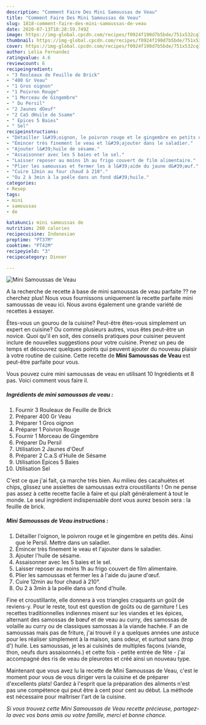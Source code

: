 ```yaml
---
description: "Comment Faire Des Mini Samoussas de Veau"
title: "Comment Faire Des Mini Samoussas de Veau"
slug: 1818-comment-faire-des-mini-samoussas-de-veau
date: 2020-07-13T18:28:59.749Z
image: https://img-global.cpcdn.com/recipes/f0924f190d7b5bde/751x532cq70/mini-samoussas-de-veau-photo-principale-de-la-recette.jpg
thumbnail: https://img-global.cpcdn.com/recipes/f0924f190d7b5bde/751x532cq70/mini-samoussas-de-veau-photo-principale-de-la-recette.jpg
cover: https://img-global.cpcdn.com/recipes/f0924f190d7b5bde/751x532cq70/mini-samoussas-de-veau-photo-principale-de-la-recette.jpg
author: Lelia Fernandez
ratingvalue: 4.6
reviewcount: 6
recipeingredient:
- "3 Rouleaux de Feuille de Brick"
- "400 Gr Veau"
- "1 Gros oignon"
- "1 Poivron Rouge"
- "1 Morceau de Gingembre"
- " Du Persil"
- "2 Jaunes dOeuf"
- "2 CaS dHuile de Ssame"
- " Epices 5 Baies"
- " Sel"
recipeinstructions:
- "Détailler l&#39;oignon, le poivron rouge et le gingembre en petits dés. Ainsi que le Persil. Mettre dans un saladier."
- "Émincer très finement le veau et l&#39;ajouter dans le saladier."
- "Ajouter l&#39;huile de sésame."
- "Assaisonner avec les 5 baies et le sel."
- "Laisser reposer au moins 1h au frigo couvert de film alimentaire."
- "Plier les samoussas et fermer les à l&#39;aide du jaune d&#39;œuf."
- "Cuire 12min au four chaud à 210°."
- "Ou 2 à 3min à la poêle dans un fond d&#39;huile."
categories:
- Resep
tags:
- mini
- samoussas
- de

katakunci: mini samoussas de 
nutrition: 260 calories
recipecuisine: Indonesian
preptime: "PT37M"
cooktime: "PT42M"
recipeyield: "3"
recipecategory: Dinner

---
```



![Mini Samoussas de Veau](https://img-global.cpcdn.com/recipes/f0924f190d7b5bde/751x532cq70/mini-samoussas-de-veau-photo-principale-de-la-recette.jpg)

A la recherche de recette à base de mini samoussas de veau parfaite ?? ne cherchez plus! Nous vous fournissons uniquement la recette parfaite mini samoussas de veau ici. Nous avons également une grande variété de recettes à essayer.

Êtes-vous un gourou de la cuisine? Peut-être êtes-vous simplement un expert en cuisine? Ou comme plusieurs autres, vous êtes peut-être un novice. Quoi qu'il en soit, des conseils pratiques pour cuisiner peuvent inclure de nouvelles suggestions pour votre cuisine. Prenez un peu de temps et découvrez quelques points qui peuvent ajouter du nouveau plaisir à votre routine de cuisine. Cette recette de <strong> Mini Samoussas de Veau </strong> est peut-être parfaite pour vous.

<!--inarticleads1-->

Vous pouvez cuire mini samoussas de veau en utilisant 10 Ingrédients et 8 pas. Voici comment vous faire il.

##### Ingrédients de mini samoussas de veau :

1. Fournir 3 Rouleaux de Feuille de Brick
1. Préparer 400 Gr Veau
1. Préparer 1 Gros oignon
1. Préparer 1 Poivron Rouge
1. Fournir 1 Morceau de Gingembre
1. Préparer  Du Persil
1. Utilisation 2 Jaunes d&#39;Oeuf
1. Préparer 2 C.a.S d&#39;Huile de Sésame
1. Utilisation  Epices 5 Baies
1. Utilisation  Sel


C&#39;est ce que j&#39;ai fait, ça marche très bien. Au milieu des cacahuètes et chips, glissez une assiettes de samoussas extra croustillants ! On ne pense pas assez à cette recette facile à faire et qui plaît généralement à tout le monde. Le seul ingrédient indispensable dont vous aurez besoin sera : la feuille de brick. 

<!--inarticleads2-->

##### Mini Samoussas de Veau instructions :

1. Détailler l&#39;oignon, le poivron rouge et le gingembre en petits dés. Ainsi que le Persil. Mettre dans un saladier.
1. Émincer très finement le veau et l&#39;ajouter dans le saladier.
1. Ajouter l&#39;huile de sésame.
1. Assaisonner avec les 5 baies et le sel.
1. Laisser reposer au moins 1h au frigo couvert de film alimentaire.
1. Plier les samoussas et fermer les à l&#39;aide du jaune d&#39;œuf.
1. Cuire 12min au four chaud à 210°.
1. Ou 2 à 3min à la poêle dans un fond d&#39;huile.


Fine et croustillante, elle donnera à vos triangles craquants un goût de reviens-y. Pour le reste, tout est question de goûts ou de garniture ! Les recettes traditionnelles indiennes misent sur les viandes et les épices, alternant des samossas de bœuf et de veau au curry, des samossas de volaille au curry ou de classiques samossas à la viande hachée. F an de samoussas mais pas de friture, j&#39;ai trouvé il y a quelques années une astuce pour les réaliser simplement à la maison, sans odeur, et surtout sans (trop d&#39;) huile. Les samoussas, je les ai cuisinés de multiples façons (viande, thon, oeufs durs assaisonnés.) et cette fois - petite entrée de fête - j&#39;ai accompagné des ris de veau de pleurotes et créé ainsi un nouveau type. 

<!--inarticleads1-->

<p>
Maintenant que vous avez lu la recette de Mini Samoussas de Veau, c'est le moment pour vous de vous diriger vers la cuisine et de préparer d'excellents plats! Gardez à l'esprit que la préparation des aliments n'est pas une compétence qui peut être à cent pour cent au début. La méthode est nécessaire pour maîtriser l'art de la cuisine.
</p>

<p>
<i>Si vous trouvez cette Mini Samoussas de Veau recette précieuse, partagez-la avec vos bons amis ou votre famille, merci et bonne chance.</i>
</p>
